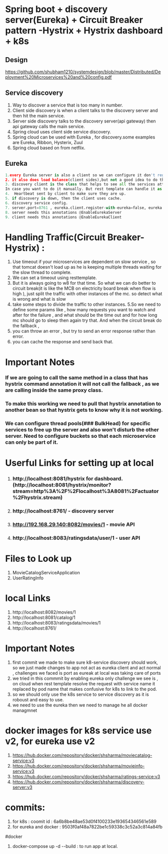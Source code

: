 # Spring  boot + discovery server(Eureka) + Circuit Breaker pattern -Hystrix + Hystrix dashboard + k8s

## Design 
https://github.com/shubham1210/systemdesign/blob/master/Distributed/Deployment%20Microservices%20and%20config.pdf 

## Service discovery 
1. Way to discover a service that is too many in number. 
2. Client side discovery is when a client talks to the discovery server and then hit the main service. 
3. Server side discovery talks to the discovery server(api gateway) then api gateway calls the main service. 
4. Spring cloud uses client side service discovery. 
5. Spring cloud can be used with Eureka , for discovery.some examples are Eureka, Ribbon, Hysterix, Zuul
6. Spring cloud based on from netflix. 

## Eureka 
```python 
1.every Eureka server is also a client so we can configure it don't regeier yourself.
2. it also does load balance(client sides),but not a good idea to do the client side load balance. 
3. discovery client is the class that helps to see all the services attached to one title and get the list of services. 
In case you want to do it manually. But rest template can handle it as abstraction so lets omit it.
4.  Heartbeat sent by client to make sure they are up.
5. if discovery is down, then the client uses cache.
6. discovery service config.
7. server.port=8761 , eureka.client.register-with-eureka=false, eureka.client.fetch-registry=false
8. server needs this annotations @EnableEurekaServer
9. client needs this annotations @EnableEurekaClient
```

# Handling Traffic(Circuit Breaker-Hystrix) :
1. Use timeout if your microservices are dependent on slow service , so that tomcat doesn't load up as he is keeping multiple threads waiting for the slow thread to complete.
2. We can set a timeout using resttemplate.
3. But it is always going to w8 for that time. So what we can do better to circuit break(it is like the MCB on electricity board break when flow is high ), just split the traffic with other instances of the mc.
so detect what is wrong and what is slow
4. take some steps to divide the traffic to other instances. 
5.So we need to define some params like , how many requests you want to watch and after for the failure , and what should be the time out and for how long mc should go to sleep then again try that.
And when the circuit break do the fallback ,
6. you can throw an error , but try to send an error response rather than error.
7. you can cache the response and send back that.

# Important Notes
### If we are going to call the same method in a class that has hystrix command annotation it will not call the fallback , as we are calling inside the same proxy class.
### To make this working we need to pull that hystrix annotation to another bean so that hystrix gets to know why it is not working.
### We can configure thread pools(### BulkHead) for specific services to free up the server and also won't disturb the other server. Need to configure buckets so that each microservice can only be part of it.

# Userful Links for setting up at local 
1. ### http://localhost:8081/hystrix for dashboard. (http://localhost:8081/hystrix/monitor?stream=http%3A%2F%2Flocalhost%3A8081%2Factuator%2Fhystrix.stream)
2. ### http://localhost:8761/ - discovery server
3. ### http://192.168.29.140:8082/movies/1  - movie API
4. ### http://localhost:8083/ratingsdata/user/1  - user API

# Files to Look up
1. MovieCatalogServiceApplication
2. UserRatingInfo

# local Links
1. http://localhost:8082/movies/1
2. http://localhost:8081/catalog/1
3. http://localhost:8083/ratingsdata/movies/1
4. http://localhost:8761/

# Important Notes
1. first commit we made to make sure k8-service discovery should work, so we just made changes to app not act as eureka client and act normal , challenges we faced is port as eureak at local was taking care of ports
2. we tried in this commmit by enabling eureka only challenge we see is , on cloud when rest template resolve the request with service name it replaced by pod name that makes confusive for k8s to link to the pod.
3. so we should only use the k8s service to service discovery as it is roboust and easy to use.
4. we need to use the eureka then we need to manage he all docker managmnet 

# docker images for k8s service use v2, for eureka use v2
1.  https://hub.docker.com/repository/docker/shsharma/moviecatalog-service:v3 
2. https://hub.docker.com/repository/docker/shsharma/movieinfo-service:v3
3. https://hub.docker.com/repository/docker/shsharma/ratings-service:v3
4. https://hub.docker.com/repository/docker/shsharma/discovery-server:v3 

# commits:
1. for k8s  : coomit id  : 6a6b8be48ae53d0f4100233e193654346561e589 
2. for eureka and docker  : 9503f0af48a7822be1c59338c3c52a3c814a84fb

#docker
1. docker-compose up -d --build : to run app at local.
